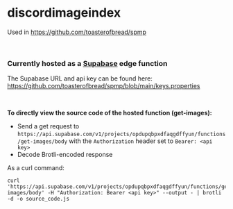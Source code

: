 # discordimageindex
Used in https://github.com/toasterofbread/spmp

<br/>

### Currently hosted as a [Supabase](https://supabase.com/) edge function

The Supabase URL and api key can be found here: https://github.com/toasterofbread/spmp/blob/main/keys.properties

<br/>

**To directly view the source code of the hosted function (get-images):**

- Send a get request to `https://api.supabase.com/v1/projects/opdupqbpxdfaqgdffyun/functions/get-images/body` with the `Authorization` header set to `Bearer: <api key>`
- Decode Brotli-encoded response

As a curl command:
```
curl 'https://api.supabase.com/v1/projects/opdupqbpxdfaqgdffyun/functions/get-images/body' -H "Authorization: Bearer <api key>" --output - | brotli -d -o source_code.js
```
